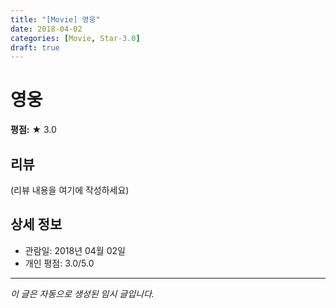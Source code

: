 ```yaml
---
title: "[Movie] 영웅"
date: 2018-04-02
categories: [Movie, Star-3.0]
draft: true
---
```


# 영웅

**평점:** ★ 3.0

## 리뷰

(리뷰 내용을 여기에 작성하세요)

## 상세 정보

- 관람일: 2018년 04월 02일
- 개인 평점: 3.0/5.0

---

*이 글은 자동으로 생성된 임시 글입니다.*
